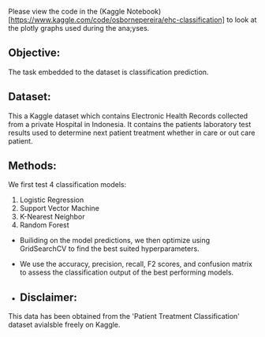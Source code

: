 Please view the code in the (Kaggle Notebook)[https://www.kaggle.com/code/osbornepereira/ehc-classification] to look at the plotly graphs used during the ana;yses.

## Objective:
The task embedded to the dataset is classification prediction.

## Dataset:
This a Kaggle dataset which contains Electronic Health Records collected from a private Hospital in Indonesia.
It contains the patients laboratory test results used to determine next patient treatment whether in care or out care patient.


## Methods:
We first test 4 classification models:
1. Logistic Regression
2. Support Vector Machine
3. K-Nearest Neighbor
4. Random Forest

* Builiding on the model predictions, we then optimize using GridSearchCV to find the best suited hyperparameters.

* We use the accuracy, precision, recall, F2 scores, and confusion matrix to assess the classification output of the best performing models.

* ## Disclaimer:
This data has been obtained from the 'Patient Treatment Classification' dataset avialsble freely on Kaggle.
